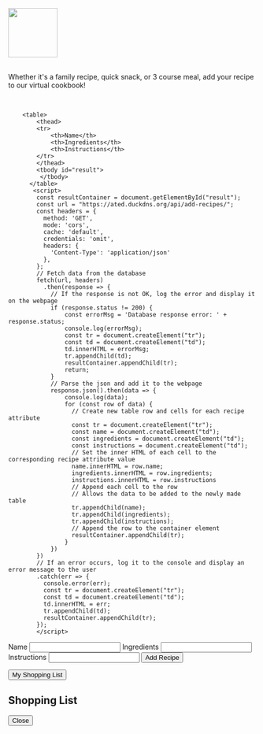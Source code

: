 <html>
    <head>
        <link rel="stylesheet" href="index.css">
    </head>

<div>
<img src="images/blog_home.png" width="100">
  <section class="team1">
      <br>
      <p>Whether it's a family recipe, quick snack, or 3 course meal, add your recipe to our virtual cookbook!</p>
  </section>
</div>

<br>

        <table>
            <thead>
            <tr>
                <th>Name</th>
                <th>Ingredients</th>
                <th>Instructions</th>
            </tr>
            </thead>
            <tbody id="result">
             </tbody>
          </table>
           <script>
            const resultContainer = document.getElementById("result");         
            const url = "https://ated.duckdns.org/api/add-recipes/";
            const headers = {
              method: 'GET',
              mode: 'cors',
              cache: 'default',
              credentials: 'omit',
              headers: {
                'Content-Type': 'application/json'
              },
            };        
            // Fetch data from the database
            fetch(url, headers)
              .then(response => {
                // If the response is not OK, log the error and display it on the webpage
                if (response.status != 200) {
                    const errorMsg = 'Database response error: ' + response.status;
                    console.log(errorMsg);
                    const tr = document.createElement("tr");
                    const td = document.createElement("td");
                    td.innerHTML = errorMsg;
                    tr.appendChild(td);
                    resultContainer.appendChild(tr);
                    return;
                }
                // Parse the json and add it to the webpage
                response.json().then(data => {
                    console.log(data);         
                    for (const row of data) {                     
                      // Create new table row and cells for each recipe attribute
                      const tr = document.createElement("tr");
                      const name = document.createElement("td");
                      const ingredients = document.createElement("td");
                      const instructions = document.createElement("td");
                      // Set the inner HTML of each cell to the corresponding recipe attribute value
                      name.innerHTML = row.name;
                      ingredients.innerHTML = row.ingredients;
                      instructions.innerHTML = row.instructions                     
                      // Append each cell to the row
                      // Allows the data to be added to the newly made table
                      tr.appendChild(name);
                      tr.appendChild(ingredients);
                      tr.appendChild(instructions);                    
                      // Append the row to the container element
                      resultContainer.appendChild(tr);
                    }
                })
            })
            // If an error occurs, log it to the console and display an error message to the user
            .catch(err => {
              console.error(err);
              const tr = document.createElement("tr");
              const td = document.createElement("td");
              td.innerHTML = err;
              tr.appendChild(td);
              resultContainer.appendChild(tr);
            });
            </script>
<head>
    <title>Add a Recipe</title>
</head>
<body>
    <form id="recipeForm">
        <label for="name">Name</label>
        <input type="text" id="name" name="name">
        <label for="ingredients">Ingredients</label>
        <input type="text" id="ingredients" name="ingredients">
        <label for="instructions">Instructions</label>
        <input type="text" id="instructions" name="instructions">
        <button type="submit">Add Recipe</button>
    </form>
    <script>
         // Add an event listener to the form to submit recipe data
        const form = document.getElementById('recipeForm');
        form.addEventListener('submit', async function(event) {
            event.preventDefault();           
            // Retrieve the input values from the form
            const name = document.getElementById('name').value;
            const ingredients = document.getElementById('ingredients').value;
            const instructions = document.getElementById('instructions').value;           
            try {
                // Use the Fetch API to submit recipe data to the server
                const response = await fetch('https://ated.duckdns.org/api/add-recipes/create', {
                    method: 'POST',
                    headers: {
                        'Content-Type': 'application/json'
                    },
                    // Use JSON.stringify to convert the input values into a JSON string that can be sent to the server as the request body
                    body: JSON.stringify({
                        name: name,
                        ingredients: ingredients,                    
                        instructions: instructions
                    })
                });
                // Check if the response from the server is ok
                if (!response.ok) {
                    throw new Error('Network response was not ok');
                }
                // Display a success message to the user
                alert("Recipe has been added successfully!");
            } catch (error) {
                // If an error occurs, log it to the console and display an error message to the user
                console.error('Error:', error);
                alert("Please enter all fields or check if the added recipe is a duplicate.")
            }
        });
    </script>
</body>


<!-- Shopping List Button -->
<button class="open-button" onclick="openForm()">My Shopping List</button>

<div class="chat-popup" id="myForm">
  <form action="/action_page.php" class="form-container">
    <h2>Shopping List</h2>
    <!-- shopping list -->
    <button type="button" class="btn cancel" onclick="closeForm()">Close</button>
  </form>
</div>

<script>
function openForm() {
  document.getElementById("myForm").style.display = "block";
}
function closeForm() {
  document.getElementById("myForm").style.display = "none";
}
</script>


</html>